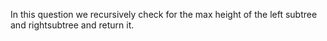 In this question we recursively check for the max height of the left subtree and rightsubtree and return it.
